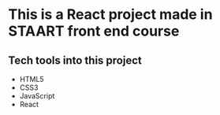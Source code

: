 # This is a React project made in STAART front end course

## Tech tools into this project
- HTML5
- CSS3
- JavaScript
- React
